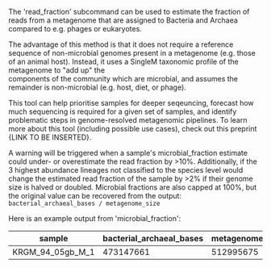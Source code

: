The 'read_fraction' subcommand can be used to estimate the fraction of reads
from a metagenome that are assigned to Bacteria and Archaea compared to e.g.
phages or eukaryotes.

The advantage of this method is that it does not require a reference sequence of
non-microbial genomes present in a metagenome (e.g. those of an animal host).
Instead, it uses a SingleM taxonomic profile of the metagenome to "add up" the  
components of the community which are microbial, and assumes the remainder is
non-microbial (e.g. host, diet, or phage).

This tool can help prioritise samples for deeper seqeuncing, forecast how much sequencing
is required for a given set of samples, and identify problematic steps in genome-resolved
metagenomic pipelines. To learn more about this tool (including possible use cases), check
out this preprint {LINK TO BE INSERTED}.

A warning will be triggered when a sample's microbial_fraction estimate could under- or 
overestimate the read fraction by >10%. Additionally, if the 3 highest abundance lineages 
not classified to the species level would change the estimated read fraction of the sample 
by >2% if their genome size is halved or doubled. Microbial fractions are also capped at
100%, but the original value can be recovered from the output:
`bacterial_archaeal_bases / metagenome_size`

Here is an example output from 'microbial_fraction':

| sample      | bacterial_archaeal_bases | metagenome_size | read_fraction | warning |
| ----------- | ------------------------ | --------------- | ------------- | ------- |
| KRGM_94_05gb_M_1 | 473147661           | 512995675       | 92.23%
